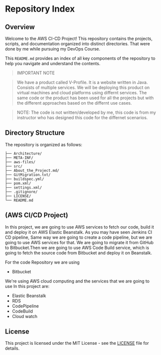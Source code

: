 # Repository Index

## Overview
Welcome to the AWS CI-CD Project! This repository contains the projects, scripts, and documentation organized into distinct directories.
That were done by me while pursuing my DevOps Course.

This `README.md` provides an index of all key components of the repository to help you navigate and understand the contents.

> IMPORTANT NOTE


> We have a product called V-Profile. It is a website written in Java. Consists of multiple services.
> We will be deploying this product on virtual machines and cloud platforms using differnt services.
> The same code or the product has been used for all the projects but with the different approaches based on the differnt use cases.

> NOTE: The code is not written/developed by me, this code is from my instructor who has designed this code for the differnet scenarios.


## Directory Structure

The repository is organized as follows:

```plaintext
├── Architecture/
├── META-INF/
├── aws-files/
├── src/
├── About_the_Project.md/
├── GitMigration.txt/
├── buildspec.yml/
├── pom.xml/
├── settings.xml/
├── .gitignore/
├── LICENSE/
└── README.md
```

## (AWS CI/CD Project)
In this project, we are going to use AWS services to fetch our code, build it and deploy it on AWS Elastic Beanstalk.
As you may have seen Jenkins CI CD pipeline, Same way we are going to create a code pipeline, but we are going to use AWS services for that.
We are going to migrate it from GitHub to Bitbucket.Then we are going to use AWS Code Build service, which is going to fetch the source code from Bitbucket
and deploy it on Beanstalk.

For the code Repository we are using 
- Bitbucket
  
We're using AWS cloud computing and the services that we are going to use In this project are: 
- Elastic Beanstalk
- RDS
- CodePipeline
- CodeBuild
- Cloud watch
 
## License

This project is licensed under the MIT License - see the [LICENSE](LICENSE) file for details.


